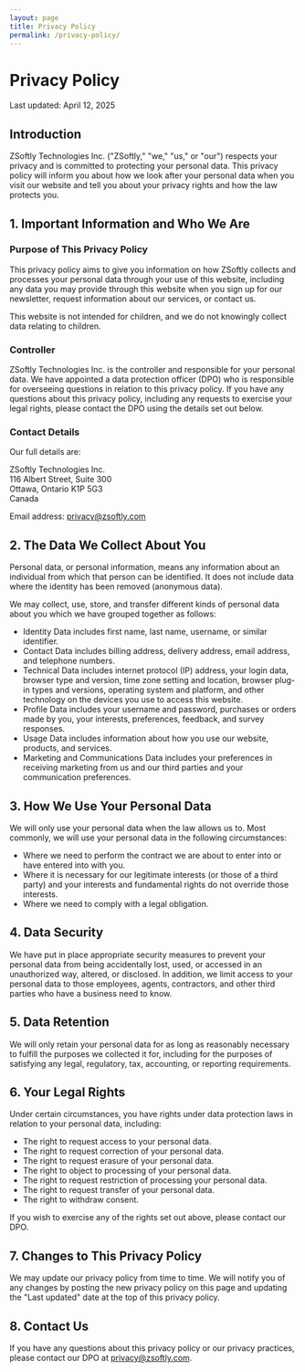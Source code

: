 ```yaml
---
layout: page
title: Privacy Policy
permalink: /privacy-policy/
---
```


# Privacy Policy

Last updated: April 12, 2025

## Introduction

ZSoftly Technologies Inc. ("ZSoftly," "we," "us," or "our") respects your privacy and is committed to protecting your personal data. This privacy policy will inform you about how we look after your personal data when you visit our website and tell you about your privacy rights and how the law protects you.

## 1. Important Information and Who We Are

### Purpose of This Privacy Policy

This privacy policy aims to give you information on how ZSoftly collects and processes your personal data through your use of this website, including any data you may provide through this website when you sign up for our newsletter, request information about our services, or contact us.

This website is not intended for children, and we do not knowingly collect data relating to children.

### Controller

ZSoftly Technologies Inc. is the controller and responsible for your personal data. We have appointed a data protection officer (DPO) who is responsible for overseeing questions in relation to this privacy policy. If you have any questions about this privacy policy, including any requests to exercise your legal rights, please contact the DPO using the details set out below.

### Contact Details

Our full details are:

ZSoftly Technologies Inc.  
116 Albert Street, Suite 300  
Ottawa, Ontario K1P 5G3  
Canada

Email address: privacy@zsoftly.com

## 2. The Data We Collect About You

Personal data, or personal information, means any information about an individual from which that person can be identified. It does not include data where the identity has been removed (anonymous data).

We may collect, use, store, and transfer different kinds of personal data about you which we have grouped together as follows:

- Identity Data includes first name, last name, username, or similar identifier.
- Contact Data includes billing address, delivery address, email address, and telephone numbers.
- Technical Data includes internet protocol (IP) address, your login data, browser type and version, time zone setting and location, browser plug-in types and versions, operating system and platform, and other technology on the devices you use to access this website.
- Profile Data includes your username and password, purchases or orders made by you, your interests, preferences, feedback, and survey responses.
- Usage Data includes information about how you use our website, products, and services.
- Marketing and Communications Data includes your preferences in receiving marketing from us and our third parties and your communication preferences.

## 3. How We Use Your Personal Data

We will only use your personal data when the law allows us to. Most commonly, we will use your personal data in the following circumstances:

- Where we need to perform the contract we are about to enter into or have entered into with you.
- Where it is necessary for our legitimate interests (or those of a third party) and your interests and fundamental rights do not override those interests.
- Where we need to comply with a legal obligation.

## 4. Data Security

We have put in place appropriate security measures to prevent your personal data from being accidentally lost, used, or accessed in an unauthorized way, altered, or disclosed. In addition, we limit access to your personal data to those employees, agents, contractors, and other third parties who have a business need to know.

## 5. Data Retention

We will only retain your personal data for as long as reasonably necessary to fulfill the purposes we collected it for, including for the purposes of satisfying any legal, regulatory, tax, accounting, or reporting requirements.

## 6. Your Legal Rights

Under certain circumstances, you have rights under data protection laws in relation to your personal data, including:

- The right to request access to your personal data.
- The right to request correction of your personal data.
- The right to request erasure of your personal data.
- The right to object to processing of your personal data.
- The right to request restriction of processing your personal data.
- The right to request transfer of your personal data.
- The right to withdraw consent.

If you wish to exercise any of the rights set out above, please contact our DPO.

## 7. Changes to This Privacy Policy

We may update our privacy policy from time to time. We will notify you of any changes by posting the new privacy policy on this page and updating the "Last updated" date at the top of this privacy policy.

## 8. Contact Us

If you have any questions about this privacy policy or our privacy practices, please contact our DPO at privacy@zsoftly.com.